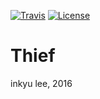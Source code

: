[![Travis](https://travis-ci.org/inq/thief.svg)](https://travis-ci.org/inq/thief) [![License](https://img.shields.io/badge/license-AGPL%203.0-blue.svg)](LICENSE)

Thief
=====

inkyu lee, 2016
